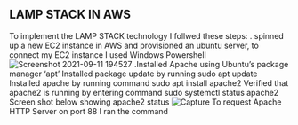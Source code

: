 ## LAMP STACK IN AWS
To implement the LAMP STACK technology I follwed these steps:
. spinned up a new EC2 instance in AWS and provisioned an ubuntu server, to connect my EC2 instance I used Windows Powershell
![Screenshot 2021-09-11 194527](https://user-images.githubusercontent.com/67397926/132966249-a5dfd0c2-999a-4a52-ae89-78bc53d4d716.png)
.Installed Apache using Ubuntu’s package manager ‘apt’
Installed package update by running sudo apt update Installed apache by running command sudo apt install apache2 Verified that apache2 is running by entering command sudo systemctl status apache2 Screen shot below showing apache2 status
![Capture](https://user-images.githubusercontent.com/67397926/132966414-61578603-6af9-47c9-bede-1c7bfc3d0b30.PNG)
To request Apache HTTP Server on port 88 I ran the command


